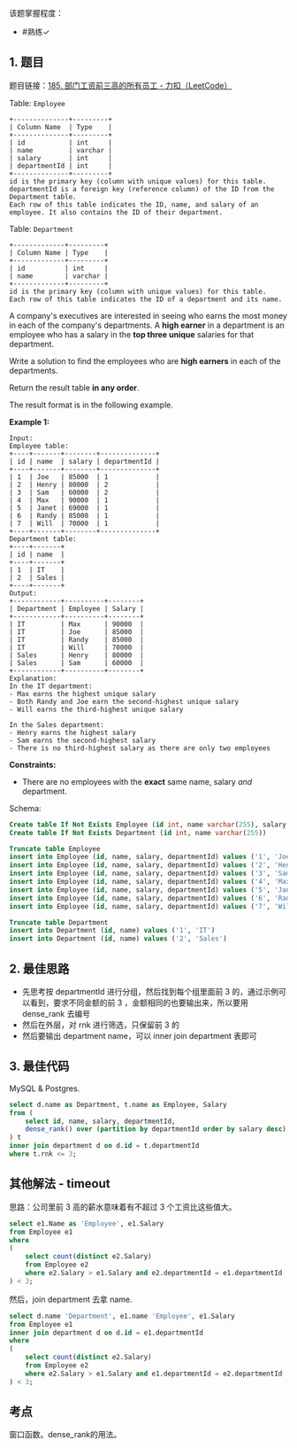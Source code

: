 
该题掌握程度：
- #熟练✓

## 1. 题目
题目链接：[185. 部门工资前三高的所有员工 - 力扣（LeetCode）](https://leetcode.cn/problems/department-top-three-salaries/description/)

Table: `Employee`

```
+--------------+---------+
| Column Name  | Type    |
+--------------+---------+
| id           | int     |
| name         | varchar |
| salary       | int     |
| departmentId | int     |
+--------------+---------+
id is the primary key (column with unique values) for this table.
departmentId is a foreign key (reference column) of the ID from the Department table.
Each row of this table indicates the ID, name, and salary of an employee. It also contains the ID of their department.
```



Table: `Department`

```
+-------------+---------+
| Column Name | Type    |
+-------------+---------+
| id          | int     |
| name        | varchar |
+-------------+---------+
id is the primary key (column with unique values) for this table.
Each row of this table indicates the ID of a department and its name.
```



A company's executives are interested in seeing who earns the most money in each of the company's departments. A **high earner** in a department is an employee who has a salary in the **top three unique** salaries for that department.

Write a solution to find the employees who are **high earners** in each of the departments.

Return the result table **in any order**.

The result format is in the following example.



**Example 1:**

```
Input:
Employee table:
+----+-------+--------+--------------+
| id | name  | salary | departmentId |
+----+-------+--------+--------------+
| 1  | Joe   | 85000  | 1            |
| 2  | Henry | 80000  | 2            |
| 3  | Sam   | 60000  | 2            |
| 4  | Max   | 90000  | 1            |
| 5  | Janet | 69000  | 1            |
| 6  | Randy | 85000  | 1            |
| 7  | Will  | 70000  | 1            |
+----+-------+--------+--------------+
Department table:
+----+-------+
| id | name  |
+----+-------+
| 1  | IT    |
| 2  | Sales |
+----+-------+
Output:
+------------+----------+--------+
| Department | Employee | Salary |
+------------+----------+--------+
| IT         | Max      | 90000  |
| IT         | Joe      | 85000  |
| IT         | Randy    | 85000  |
| IT         | Will     | 70000  |
| Sales      | Henry    | 80000  |
| Sales      | Sam      | 60000  |
+------------+----------+--------+
Explanation:
In the IT department:
- Max earns the highest unique salary
- Both Randy and Joe earn the second-highest unique salary
- Will earns the third-highest unique salary

In the Sales department:
- Henry earns the highest salary
- Sam earns the second-highest salary
- There is no third-highest salary as there are only two employees
```



**Constraints:**

- There are no employees with the **exact** same name, salary *and* department.



Schema:

```sql
Create table If Not Exists Employee (id int, name varchar(255), salary int, departmentId int)
Create table If Not Exists Department (id int, name varchar(255))

Truncate table Employee
insert into Employee (id, name, salary, departmentId) values ('1', 'Joe', '85000', '1')
insert into Employee (id, name, salary, departmentId) values ('2', 'Henry', '80000', '2')
insert into Employee (id, name, salary, departmentId) values ('3', 'Sam', '60000', '2')
insert into Employee (id, name, salary, departmentId) values ('4', 'Max', '90000', '1')
insert into Employee (id, name, salary, departmentId) values ('5', 'Janet', '69000', '1')
insert into Employee (id, name, salary, departmentId) values ('6', 'Randy', '85000', '1')
insert into Employee (id, name, salary, departmentId) values ('7', 'Will', '70000', '1')

Truncate table Department
insert into Department (id, name) values ('1', 'IT')
insert into Department (id, name) values ('2', 'Sales')
```



## 2. 最佳思路

- 先思考按 departmentId 进行分组，然后找到每个组里面前 3 的，通过示例可以看到，要求不同金额的前 3 ，金额相同的也要输出来，所以要用 dense_rank 去编号
- 然后在外层，对 rnk 进行筛选，只保留前 3 的
- 然后要输出 department name，可以 inner join department 表即可



## 3. 最佳代码

MySQL & Postgres.

```sql
select d.name as Department, t.name as Employee, Salary
from (
    select id, name, salary, departmentId,
    dense_rank() over (partition by departmentId order by salary desc) rnk from employee
) t
inner join department d on d.id = t.departmentId
where t.rnk <= 3;
```

## 其他解法 - timeout

思路：公司里前 3 高的薪水意味着有不超过 3 个工资比这些值大。
```sql
select e1.Name as 'Employee', e1.Salary
from Employee e1
where
(
    select count(distinct e2.Salary)
    from Employee e2
    where e2.Salary > e1.Salary and e2.departmentId = e1.departmentId
) < 3;
```

然后，join department 去拿 name.
```sql
select d.name 'Department', e1.name 'Employee', e1.Salary
from Employee e1
inner join department d on d.id = e1.departmentId
where
(
    select count(distinct e2.Salary)
    from Employee e2
    where e2.Salary > e1.Salary and e1.departmentId = e2.departmentId
) < 3;

```
## 考点

窗口函数。dense_rank的用法。